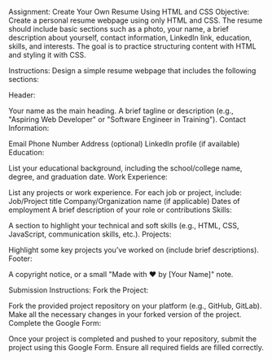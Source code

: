 Assignment: Create Your Own Resume Using HTML and CSS
Objective:
Create a personal resume webpage using only HTML and CSS. The resume should include basic sections such as a photo, your name, a brief description about yourself, contact information, LinkedIn link, education, skills, and interests. The goal is to practice structuring content with HTML and styling it with CSS.

Instructions:
Design a simple resume webpage that includes the following sections:

Header:

Your name as the main heading.
A brief tagline or description (e.g., "Aspiring Web Developer" or "Software Engineer in Training").
Contact Information:

Email
Phone Number
Address (optional)
LinkedIn profile (if available)
Education:

List your educational background, including the school/college name, degree, and graduation date.
Work Experience:

List any projects or work experience.
For each job or project, include:
Job/Project title
Company/Organization name (if applicable)
Dates of employment
A brief description of your role or contributions
Skills:

A section to highlight your technical and soft skills (e.g., HTML, CSS, JavaScript, communication skills, etc.).
Projects:

Highlight some key projects you’ve worked on (include brief descriptions).
Footer:

A copyright notice, or a small "Made with ♥ by [Your Name]" note.

Submission Instructions:
Fork the Project:

Fork the provided project repository on your platform (e.g., GitHub, GitLab).
Make all the necessary changes in your forked version of the project.
Complete the Google Form:

Once your project is completed and pushed to your repository, submit the project using this Google Form.
Ensure all required fields are filled correctly.
